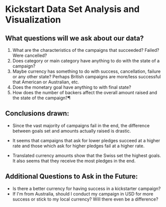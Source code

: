 # Kickstart Data Set Analysis and Visualization

## What questions will we ask about our data?
1. What are the characteristics of the campaigns that succeeded? Failed? Were cancelled?
2. Does category or main category have anything to do with the state of a campaign?
3. Maybe currency has something to do with success, cancellation, failure or any other state? Perhaps British campaigns are more/less successful that American or Australian, etc.
4. Does the monetary goal have anything to with final state?
5. How does the number of backers affect the overall amount raised and the state of the campaign?¶

## Conclusions drawn:

- Since the vast majority of campaigns fail in the end, the difference between goals set and amounts actually raised is drastic.
- It seems that campaigns that ask for lower pledges succeed at a higher rate and those which ask for higher pledges fail at a higher rate.

- Translated currency amounts show that the Swiss set the highest goals. It also seems that they receive the most pledges in the end.

## Additional Questions to Ask in the Future:

- Is there a better currency for having success in a kickstarter campaign?
- If I'm from Australia, should I conduct my campaign in USD for more success or stick to my local currency? Will there even be a difference?
